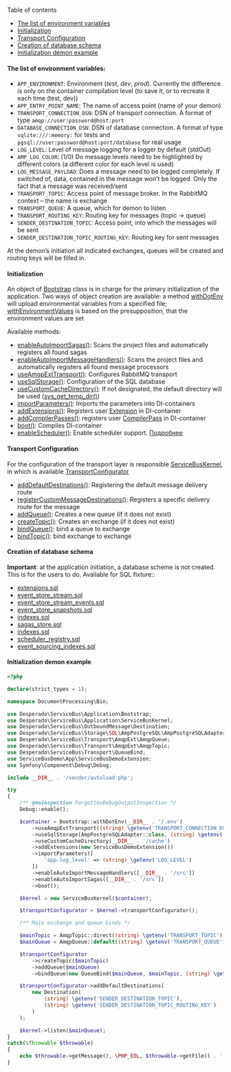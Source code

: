 Table of contents
* [The list of environment variables](https://github.com/mmasiukevich/service-bus/blob/master/doc/initialization.md#%D0%A1%D0%BF%D0%B8%D1%81%D0%BE%D0%BA-%D0%BF%D0%B0%D1%80%D0%B0%D0%BC%D0%B5%D1%82%D1%80%D0%BE%D0%B2-%D0%BE%D0%BA%D1%80%D1%83%D0%B6%D0%B5%D0%BD%D0%B8%D1%8F)
* [Initialization](https://github.com/mmasiukevich/service-bus/blob/master/doc/initialization.md#%D0%98%D0%BD%D1%86%D0%B8%D0%B0%D0%BB%D0%B8%D0%B7%D0%B0%D1%86%D0%B8%D1%8F)
* [Transport Configuration](https://github.com/mmasiukevich/service-bus/blob/master/doc/initialization.md#%D0%9A%D0%BE%D0%BD%D1%84%D0%B8%D0%B3%D1%83%D1%80%D0%B0%D1%86%D0%B8%D1%8F-%D1%82%D1%80%D0%B0%D0%BD%D1%81%D0%BF%D0%BE%D1%80%D1%82%D0%B0)
* [Creation of database schema](https://github.com/mmasiukevich/service-bus/blob/master/doc/initialization.md#%D0%A1%D0%BE%D0%B7%D0%B4%D0%B0%D0%BD%D0%B8%D0%B5-%D1%81%D1%85%D0%B5%D0%BC%D1%8B-%D0%B1%D0%B0%D0%B7%D1%8B-%D0%B4%D0%B0%D0%BD%D0%BD%D1%8B%D1%85)
* [Initialization demon example](https://github.com/mmasiukevich/service-bus/blob/master/doc/initialization.md#%D0%9F%D1%80%D0%B8%D0%BC%D0%B5%D1%80-%D0%B8%D0%BD%D0%B8%D1%86%D0%B8%D0%B0%D0%BB%D0%B8%D0%B7%D0%B0%D1%86%D0%B8%D0%B8-%D0%B4%D0%B5%D0%BC%D0%BE%D0%BD%D0%B0)

#### The list of environment variables:
- ```APP_ENVIRONMENT```: Environment (*test*, *dev*, *prod*). Currently the difference is only on the container compilation level (to save it, or to recreate it each time (test, dev))
- ```APP_ENTRY_POINT_NAME```: The name of access point (name of your demon)
- ```TRANSPORT_CONNECTION_DSN```: DSN of transport connection. A format of type ```amqp://user:password@host:port```
- ```DATABASE_CONNECTION_DSN```: DSN of database connection. A format of type ```sqlite:///:memory:``` for tests and ```pgsql://user:password@host:port/database``` for real usage
- ```LOG_LEVEL```: Level of message logging for a logger by default (stdOut)
- ```AMP_LOG_COLOR```: (1/0) Do message levels need to be highlighted by different colors (a different color for each level is used)
- ```LOG_MESSAGE_PAYLOAD```: Does a message need to be logged completely. If switched of, data, contained in the message won’t be logged. Only the fact that a message was received/sent
- ```TRANSPORT_TOPIC```: Access point of message broker. In the RabbitMQ context – the name is exchange
- ```TRANSPORT_QUEUE```: A queue, which for demon to listen
- ```TRANSPORT_ROUTING_KEY```: Routing key for messages (topic -> queue)
- ```SENDER_DESTINATION_TOPIC```: Access point, into which the messages will be sent
- ```SENDER_DESTINATION_TOPIC_ROUTING_KEY```: Routing key for sent messages

At the demon’s initiation all indicated exchanges, queues will be created and routing keys will be filled in.

#### Initialization
An object of [Bootstrap](https://github.com/mmasiukevich/service-bus/blob/master/src/Application/Bootstrap.php) class is in charge for the primary initialization of the application. Two ways of object creation are available: a method [withDotEnv](https://github.com/mmasiukevich/service-bus/blob/master/src/Application/Bootstrap.php#L49) will upload environmental variables from a specified file; [withEnvironmentValues](https://github.com/mmasiukevich/service-bus/blob/master/src/Application/Bootstrap.php#L99) is based on the presupposition, that the environment values are set


Available methods:
- [enableAutoImportSagas()](https://github.com/mmasiukevich/service-bus/blob/master/src/Application/Bootstrap.php#L80): Scans the project files and automatically registers all found sagas
- [enableAutoImportMessageHandlers()](https://github.com/mmasiukevich/service-bus/blob/master/src/Application/Bootstrap.php#L112): Scans the project files and automatically registers all found message processors
- [useAmqpExtTransport()](https://github.com/mmasiukevich/service-bus/blob/master/src/Application/Bootstrap.php#L136): Configures RabbitMQ transport
- [useSqlStorage()](https://github.com/mmasiukevich/service-bus/blob/master/src/Application/Bootstrap.php#L156): Configuration of the SQL database
- [useCustomCacheDirectory()](https://github.com/mmasiukevich/service-bus/blob/master/src/Application/Bootstrap.php#L174): If not designated, the default directory will be used ([sys_get_temp_dir()](http://php.net/manual/en/function.sys-get-temp-dir.php))
- [importParameters()](https://github.com/mmasiukevich/service-bus/blob/master/src/Application/Bootstrap.php#L188): Imports the parameters into DI-containers
- [addExtensions()](https://github.com/mmasiukevich/service-bus/blob/master/src/Application/Bootstrap.php#L200): Registers user [Extension](https://symfony.com/doc/current/bundles/extension.html) in DI-container
- [addCompilerPasses()](https://github.com/mmasiukevich/service-bus/blob/master/src/Application/Bootstrap.php#L214): registers user [CompilerPass](https://symfony.com/doc/current/service_container/compiler_passes.html) in DI-container
- [boot()](https://github.com/mmasiukevich/service-bus/blob/master/src/Application/Bootstrap.php#L122): Compiles DI-container
- [enableScheduler()](https://github.com/mmasiukevich/service-bus/blob/master/src/Application/Bootstrap.php#L94): Enable scheduler support. [Подробнее](https://github.com/mmasiukevich/service-bus/blob/master/doc/scheduler.md)

#### Transport Configuration
For the configuration of the transport layer is responsible [ServiceBusKernel](https://github.com/mmasiukevich/service-bus/blob/master/src/Application/ServiceBusKernel.php), in which is available [TransportConfigurator](https://github.com/mmasiukevich/service-bus/blob/master/src/Application/TransportConfigurator.php)
- [addDefaultDestinations()](https://github.com/mmasiukevich/service-bus/blob/master/src/Application/TransportConfigurator.php#L61): Registering the default message delivery route
- [registerCustomMessageDestinations()](https://github.com/mmasiukevich/service-bus/blob/master/src/Application/TransportConfigurator.php#L80): Registers a specific delivery route for the message
- [addQueue()](https://github.com/mmasiukevich/service-bus/blob/master/src/Application/TransportConfigurator.php#L99): Creates a new queue (if it does not exist)
- [createTopic()](https://github.com/mmasiukevich/service-bus/blob/master/src/Application/TransportConfigurator.php#L120): Creates an exchange (if it does not exist)
- [bindQueue()](https://github.com/mmasiukevich/service-bus/blob/master/src/Application/TransportConfigurator.php#L155): bind a queue to exchange
- [bindTopic()](https://github.com/mmasiukevich/service-bus/blob/master/src/Application/TransportConfigurator.php#L140): bind exchange to exchange

#### Creation of database schema
**Important**: at the application initiation, a database scheme is not created. This is for the users to do.
Available for SQL fixture::
- [extensions.sql](https://github.com/mmasiukevich/service-bus/blob/master/src/EventSourcing/EventStreamStore/Sql/schema/extensions.sql)
- [event_store_stream.sql](https://github.com/mmasiukevich/service-bus/blob/master/src/EventSourcing/EventStreamStore/Sql/schema/event_store_stream.sql)
- [event_store_stream_events.sql](https://github.com/mmasiukevich/service-bus/blob/master/src/EventSourcing/EventStreamStore/Sql/schema/event_store_stream_events.sql)
- [event_store_snapshots.sql](https://github.com/mmasiukevich/service-bus/blob/master/src/EventSourcing/EventStreamStore/Sql/schema/event_store_snapshots.sql)
- [indexes.sql](https://github.com/mmasiukevich/service-bus/blob/master/src/EventSourcing/EventStreamStore/Sql/schema/indexes.sql)
- [sagas_store.sql](https://github.com/mmasiukevich/service-bus/blob/master/src/Sagas/SagaStore/Sql/schema/sagas_store.sql)
- [indexes.sql](https://github.com/mmasiukevich/service-bus/blob/master/src/Sagas/SagaStore/Sql/schema/indexes.sql)
- [scheduler_registry.sql](https://github.com/mmasiukevich/service-bus/blob/master/src/Scheduler/Store/Sql/schema/scheduler_registry.sql)
- [event_sourcing_indexes.sql](https://github.com/mmasiukevich/service-bus/blob/master/src/Index/Storage/Sql/schema/event_sourcing_indexes.sql)

#### Initialization demon example

```php
<?php

declare(strict_types = 1);

namespace DocumentProcessing\Bin;

use Desperado\ServiceBus\Application\Bootstrap;
use Desperado\ServiceBus\Application\ServiceBusKernel;
use Desperado\ServiceBus\OutboundMessage\Destination;
use Desperado\ServiceBus\Storage\SQL\AmpPostgreSQL\AmpPostgreSQLAdapter;
use Desperado\ServiceBus\Transport\AmqpExt\AmqpQueue;
use Desperado\ServiceBus\Transport\AmqpExt\AmqpTopic;
use Desperado\ServiceBus\Transport\QueueBind;
use ServiceBusDemo\App\ServiceBusDemoExtension;
use Symfony\Component\Debug\Debug;

include __DIR__ . '/vendor/autoload.php';

try
{
    /** @noinspection ForgottenDebugOutputInspection */
    Debug::enable();

    $container = Bootstrap::withDotEnv(__DIR__ . '/.env')
        ->useAmqpExtTransport((string) \getenv('TRANSPORT_CONNECTION_DSN'))
        ->useSqlStorage(AmpPostgreSQLAdapter::class, (string) \getenv('DATABASE_CONNECTION_DSN'))
        ->useCustomCacheDirectory(__DIR__ . '/cache')
        ->addExtensions(new ServiceBusDemoExtension())
        ->importParameters([
            'app.log_level' => (string) \getenv('LOG_LEVEL')
        ])
        ->enableAutoImportMessageHandlers([__DIR__ . '/src'])
        ->enableAutoImportSagas([__DIR__ . '/src'])
        ->boot();

    $kernel = new ServiceBusKernel($container);

    $transportConfigurator = $kernel->transportConfigurator();

    /** Main exchange and queue binds */

    $mainTopic = AmqpTopic::direct((string) \getenv('TRANSPORT_TOPIC'), true);
    $mainQueue = AmqpQueue::default((string) \getenv('TRANSPORT_QUEUE'), true);

    $transportConfigurator
        ->createTopic($mainTopic)
        ->addQueue($mainQueue)
        ->bindQueue(new QueueBind($mainQueue, $mainTopic, (string) \getenv('TRANSPORT_ROUTING_KEY')));

    $transportConfigurator->addDefaultDestinations(
        new Destination(
            (string) \getenv('SENDER_DESTINATION_TOPIC'),
            (string) \getenv('SENDER_DESTINATION_TOPIC_ROUTING_KEY')
        )
    );

    $kernel->listen($mainQueue);
}
catch(\Throwable $throwable)
{
    echo $throwable->getMessage(), \PHP_EOL, $throwable->getFile() . ':' . $throwable->getLine(), \PHP_EOL;
}

```
